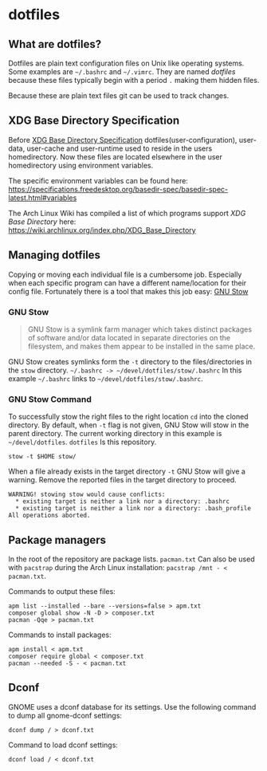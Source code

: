 # dotfiles
## What are dotfiles?
Dotfiles are plain text configuration files on Unix like operating systems. Some
examples are `~/.bashrc` and `~/.vimrc`. They are named *dotfiles* because these
files typically begin with a period `.` making them hidden files.

Because these are plain text files git can be used to track changes.

## XDG Base Directory Specification
Before [XDG Base Directory Specification](https://specifications.freedesktop.org/basedir-spec/basedir-spec-latest.html)
dotfiles(user-configuration), user-data, user-cache and user-runtime used to
reside in the users homedirectory. Now these files are located elsewhere in the
user homedirectory using environment variables.

The specific environment variables can be found here: https://specifications.freedesktop.org/basedir-spec/basedir-spec-latest.html#variables

The Arch Linux Wiki has compiled a list of which programs support
*XDG Base Directory* here: https://wiki.archlinux.org/index.php/XDG_Base_Directory


## Managing dotfiles
Copying or moving each individual file is a cumbersome job. Especially when each
specific program can have a different name/location for their config file.
Fortunately there is a tool that makes this job easy: [GNU Stow](https://www.gnu.org/software/stow/)
### GNU Stow
>   GNU Stow is a symlink farm manager which takes distinct packages of software
and/or data located in separate directories on the filesystem, and makes them
appear to be installed in the same place.

GNU Stow creates symlinks form the `-t` directory to the files/directories in
the `stow` directory. `~/.bashrc -> ~/devel/dotfiles/stow/.bashrc` In this
example `~/.bashrc` links to `~/devel/dotfiles/stow/.bashrc`.

### GNU Stow Command
To successfully stow the right files to the right location `cd` into the cloned
directory. By default, when `-t` flag is not given, GNU Stow will stow in the
parent directory. The current working directory in this example is
`~/devel/dotfiles`. `dotfiles` Is this repository.

```
stow -t $HOME stow/
```

When a file already exists in the target directory `-t` GNU Stow will give a
warning. Remove the reported files in the target directory to proceed.
```
WARNING! stowing stow would cause conflicts:
  * existing target is neither a link nor a directory: .bashrc
  * existing target is neither a link nor a directory: .bash_profile
All operations aborted.
```

## Package managers
In the root of the repository are package lists. `pacman.txt` Can also be used
with `pacstrap` during the Arch Linux installation:
`pacstrap /mnt - < pacman.txt`.

Commands to output these files:
```
apm list --installed --bare --versions=false > apm.txt
composer global show -N -D > composer.txt
pacman -Qqe > pacman.txt
```

Commands to install packages:
```
apm install < apm.txt
composer require global < composer.txt
pacman --needed -S - < pacman.txt
```

## Dconf
GNOME uses a dconf database for its settings. Use the following command to dump
all gnome-dconf settings:
```
dconf dump / > dconf.txt
```

Command to load dconf settings:
```
dconf load / < dconf.txt
```
